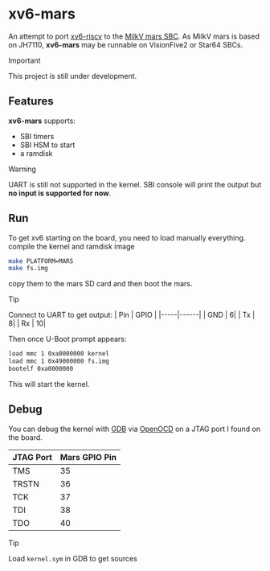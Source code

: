 # xv6-mars

An attempt to port [xv6-riscv](https://github.com/mit-pdos/xv6-riscv) to the [MilkV mars SBC](https://milkv.io/mars). As MilkV mars is based on JH7110, **xv6-mars** may be runnable on VisionFive2 or Star64 SBCs.

>[!IMPORTANT]
>This project is still under development.

## Features

**xv6-mars** supports:

- SBI timers
- SBI HSM to start 
- a ramdisk


>[!WARNING]
>UART is still not supported in the kernel. SBI console will print the output but **no input is supported for now**.

## Run
To get xv6 starting on the board, you need to load manually everything.
compile the kernel and ramdisk image
```bash
make PLATFORM=MARS
make fs.img
```
copy them to the mars SD card and then boot the mars.
>[!TIP]
>Connect to UART to get output:
> | Pin | GPIO |
> |-----|------|
> | GND |     6|
> | Tx  |     8|
> | Rx  |    10|

Then once U-Boot prompt appears:
```bash
load mmc 1 0xa0000000 kernel
load mmc 1 0x49000000 fs.img
bootelf 0xa0000000
```
This will start the kernel.
## Debug

You can debug the kernel with [GDB](https://sourceware.org/gdb/) via [OpenOCD](https://openocd.org) on a JTAG port I found on the board.

| JTAG Port | Mars GPIO Pin |
|-----------|---------------|
|TMS        |35             |
|TRSTN      |36             |
|TCK        |37             |
|TDI        |38             |
|TDO        |40             |


>[!TIP]
>Load `kernel.sym` in GDB to get sources
